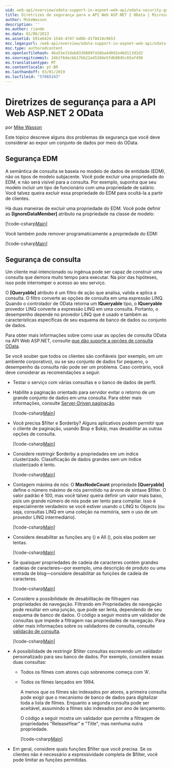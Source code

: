 ```yaml
---
uid: web-api/overview/odata-support-in-aspnet-web-api/odata-security-guidance
title: Diretrizes de segurança para a API Web ASP.NET 2 OData | Microsoft Docs
author: MikeWasson
description: ''
ms.author: riande
ms.date: 02/06/2013
ms.assetid: b91e6424-1544-4747-bd0b-d1f8418c9653
msc.legacyurl: /web-api/overview/odata-support-in-aspnet-web-api/odata-security-guidance
msc.type: authoredcontent
ms.openlocfilehash: 4ba53e15dab83368097a58ba4d0d2e46d113d1d2
ms.sourcegitcommit: 24b1f6decbb17bb22a45166e5fdb0845c65af498
ms.translationtype: MT
ms.contentlocale: pt-BR
ms.lasthandoff: 03/01/2019
ms.locfileid: "57065243"
---
```

<a name="security-guidance-for-aspnet-web-api-2-odata"></a>Diretrizes de segurança para a API Web ASP.NET 2 OData
====================
por [Mike Wasson](https://github.com/MikeWasson)

Este tópico descreve alguns dos problemas de segurança que você deve considerar ao expor um conjunto de dados por meio do OData.

## <a name="edm-security"></a>Segurança EDM

A semântica de consulta se baseia no modelo de dados de entidade (EDM), não os tipos de modelo subjacente. Você pode excluir uma propriedade do EDM, e não será visível para a consulta. Por exemplo, suponha que seu modelo incluir um tipo de funcionário com uma propriedade de salário. Você talvez queira excluir essa propriedade do EDM para ocultá-la a partir de clientes.

Há duas maneiras de excluir uma propriedade do EDM. Você pode definir as **[IgnoreDataMember]** atributo na propriedade na classe de modelo:

[!code-csharp[Main](odata-security-guidance/samples/sample1.cs)]

Você também pode remover programaticamente a propriedade do EDM:

[!code-csharp[Main](odata-security-guidance/samples/sample2.cs)]

## <a name="query-security"></a>Segurança de consulta

Um cliente mal-intencionado ou ingênua pode ser capaz de construir uma consulta que demora muito tempo para executar. Na pior das hipóteses, isso pode interromper o acesso ao seu serviço.

O **[Queryable]** atributo é um filtro de ação que analisa, valida e aplica a consulta. O filtro converte as opções de consulta em uma expressão LINQ. Quando o controlador de OData retorna um **IQueryable** tipo, o **IQueryable** provedor LINQ converte a expressão LINQ em uma consulta. Portanto, o desempenho depende no provedor LINQ que é usado e também as características específicas de seu esquema de banco de dados ou conjunto de dados.

Para obter mais informações sobre como usar as opções de consulta OData na API Web ASP.NET, consulte [que dão suporte a opções de consulta OData](supporting-odata-query-options.md).

Se você souber que todos os clientes são confiáveis (por exemplo, em um ambiente corporativo), ou se seu conjunto de dados for pequeno, o desempenho da consulta não pode ser um problema. Caso contrário, você deve considerar as recomendações a seguir.

- Testar o serviço com várias consultas e o banco de dados de perfil.
- Habilite a paginação orientado para servidor evitar o retorno de um grande conjunto de dados em uma consulta. Para obter mais informações, consulte [Server-Driven paginação](supporting-odata-query-options.md#server-paging). 

    [!code-csharp[Main](odata-security-guidance/samples/sample3.cs)]
- Você precisa $filter e $orderby? Alguns aplicativos podem permitir que o cliente de paginação, usando $top e $skip, mas desabilitar as outras opções de consulta. 

    [!code-csharp[Main](odata-security-guidance/samples/sample4.cs)]
- Considere restringir $orderby a propriedades em um índice clusterizado. Classificação de dados grandes sem um índice clusterizado é lento. 

    [!code-csharp[Main](odata-security-guidance/samples/sample5.cs)]
- Contagem máxima de nós: O **MaxNodeCount** propriedade **[Queryable]** define o número máximo de nós permitido na árvore de sintaxe $filter. O valor padrão é 100, mas você talvez queira definir um valor mais baixo, pois um grande número de nós pode ser lento para compilar. Isso é especialmente verdadeiro se você estiver usando o LINQ to Objects (ou seja, consultas LINQ em uma coleção na memória, sem o uso de um provedor LINQ intermediário). 

    [!code-csharp[Main](odata-security-guidance/samples/sample6.cs)]
- Considere desabilitar as funções any () e All (), pois elas podem ser lentas. 

    [!code-csharp[Main](odata-security-guidance/samples/sample7.cs)]
- Se quaisquer propriedades de cadeia de caracteres contém grandes cadeias de caracteres&#8212;por exemplo, uma descrição de produto ou uma entrada de blog&#8212;considere desabilitar as funções de cadeia de caracteres. 

    [!code-csharp[Main](odata-security-guidance/samples/sample8.cs)]
- Considere a possibilidade de desabilitação de filtragem nas propriedades de navegação. Filtrando em Propriedades de navegação pode resultar em uma junção, que pode ser lenta, dependendo de seu esquema de banco de dados. O código a seguir mostra um validador de consultas que impede a filtragem nas propriedades de navegação. Para obter mais informações sobre os validadores de consulta, consulte [validação de consulta](supporting-odata-query-options.md#query-validation). 

    [!code-csharp[Main](odata-security-guidance/samples/sample9.cs)]
- A possibilidade de restringir $filter consultas escrevendo um validador personalizado para seu banco de dados. Por exemplo, considere essas duas consultas: 

  - Todos os filmes com atores cujo sobrenome começa com 'A'.
  - Todos os filmes lançados em 1994.

    A menos que os filmes são indexados por atores, a primeira consulta pode exigir que o mecanismo de banco de dados para digitalizar toda a lista de filmes. Enquanto a segunda consulta pode ser aceitável, assumindo a filmes são indexados por ano de lançamento.

    O código a seguir mostra um validador que permite a filtragem de propriedades "ReleaseYear" e "Title", mas nenhuma outra propriedade.

    [!code-csharp[Main](odata-security-guidance/samples/sample10.cs)]
- Em geral, considere quais funções $filter que você precisa. Se os clientes não é necessário a expressividade completa de $filter, você pode limitar as funções permitidas.
